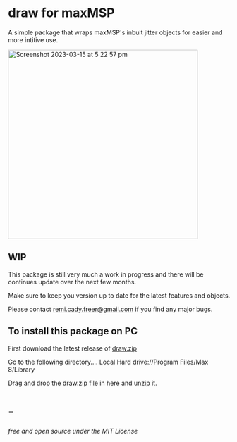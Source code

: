 # draw for maxMSP
A simple package that wraps maxMSP's inbuit jitter objects for easier and more intitive use.

<img width="430" alt="Screenshot 2023-03-15 at 5 22 57 pm" src="https://user-images.githubusercontent.com/113162383/225224011-d1357e82-02a6-421b-8bcf-dc67e6621979.png">


## WIP
This package is still very much a work in progress and there will be continues update over the next few months.

Make sure to keep you version up to date for the latest features and objects.

Please contact remi.cady.freer@gmail.com if you find any major bugs.


## To install this package on PC

First download the latest release of [draw.zip](https://github.com/remifluff/maxmsp-draw/releases/tag/package)

Go to the following directory.... Local Hard drive://Program Files/Max 8/Library

Drag and drop the draw.zip file in here and unzip it.

# - 


*free and open source under the MIT License*

